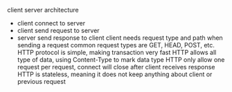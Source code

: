 client server architecture
- client connect to server
- client send request to server
- server send response to client
client needs request type and path when sending a request
common request types are GET, HEAD, POST, etc.
HTTP protocol is simple, making transaction very fast
HTTP allows all type of data, using Content-Type to mark data type
HTTP only allow one request per request, connect will close after client receives response
HTTP is stateless, meaning it does not keep anything about client or previous request